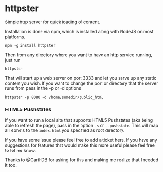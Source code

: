 httpster
========

Simple http server for quick loading of content.

Installation is done via npm, which is installed along with NodeJS on most platforms.

    npm -g install httpster

Then from any directory where you want to have an http service running, just run

    httpster

That will start up a web server on port 3333 and let you serve up any static content you wish. If you want to change the port or directory that the server runs from pass in the -p or -d options

    httpster -p 8080 -d /home/somedir/public_html

### HTML5 Pushstates

If you want to run a local site that supports HTML5 Pushstates (aka being able to refresh the page), pass in the option `-s` or `--pushstate`. This will map all 4oh4's to the `index.html` you specified as root directory.

If you have some issue please feel free to add a ticket here. If you have any suggestions for features that would make this more useful please feel free to let me know.

Thanks to @GarthDB for asking for this and making me realize that I needed it too.
